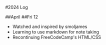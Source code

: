 #2024 Log

##April
##Fri 12
- Watched and inspired by smoljames
- Learning to use markdown for note taking
- Recontinuing FreeCodeCamp's HTML/CSS
